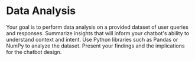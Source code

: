 # Data Analysis

Your goal is to perform data analysis on a provided dataset of user queries and responses. Summarize insights that will inform your chatbot's ability to understand context and intent. Use Python libraries such as Pandas or NumPy to analyze the dataset. Present your findings and the implications for the chatbot design.
